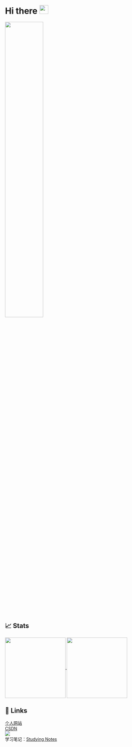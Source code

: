 # Hi there <img src="https://media.giphy.com/media/hvRJCLFzcasrR4ia7z/giphy.gif" width="29px" height="29px">
<img src="https://img2.wallspic.com/crops/3/2/9/0/80923/80923-de_tu-dan_se_mo_shi-tian_kong-qi_fen-shi_jie_de_tu-1920x1080.jpg" widtH="50%" height="50%x">

## 📈 Stats
<a href="https://github.com/anuraghazra/github-readme-stats">
  <img height=200 align="center" src="https://github-readme-stats.vercel.app/api?username=DaphneOdera17&show_icons=true&rank_icon=github&include_all_commits=true"/>
</a>
<a href="https://github.com/anuraghazra/convoychat">
  <img height=200 align="center" src="https://github-readme-stats.vercel.app/api/top-langs?username=DaphneOdera17&layout=compact&langs_count=8&card_width=320" />
</a>

## 🔗 Links
<a href="https://www.birdyweb.top">个人网站</a>
<br>
<a href="https://blog.csdn.net/DaphneOdera17">CSDN</a>
<br>
<a href="https://stackoverflow.com/users/22276736/birdy">
  <img src="https://img.shields.io/badge/stackoverflow-F58025?logo=stackoverflow&logoColor=white">
</a>
<br>
学习笔记：<a href="https://github.com/DaphneOdera17/notes">Studying Notes</a>
